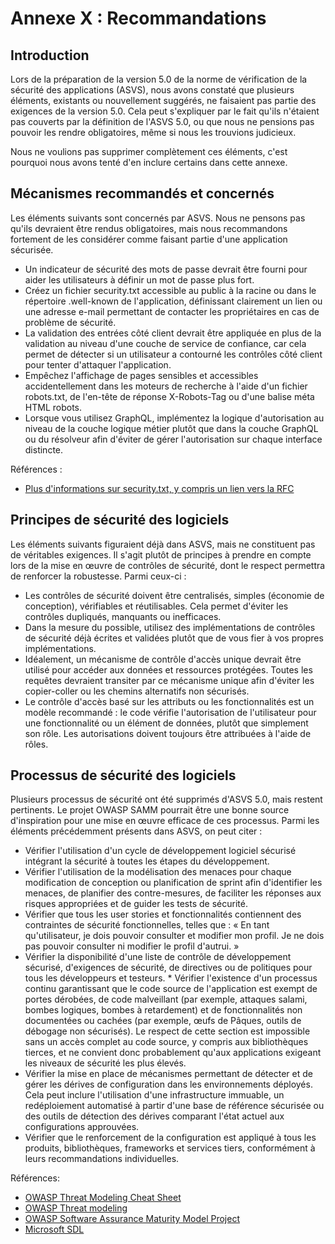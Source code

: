 # Annexe X : Recommandations

## Introduction

Lors de la préparation de la version 5.0 de la norme de vérification de la sécurité des applications (ASVS), nous avons constaté que plusieurs éléments, existants ou nouvellement suggérés, ne faisaient pas partie des exigences de la version 5.0. Cela peut s'expliquer par le fait qu'ils n'étaient pas couverts par la définition de l'ASVS 5.0, ou que nous ne pensions pas pouvoir les rendre obligatoires, même si nous les trouvions judicieux.

Nous ne voulions pas supprimer complètement ces éléments, c'est pourquoi nous avons tenté d'en inclure certains dans cette annexe.

## Mécanismes recommandés et concernés

Les éléments suivants sont concernés par ASVS. Nous ne pensons pas qu'ils devraient être rendus obligatoires, mais nous recommandons fortement de les considérer comme faisant partie d'une application sécurisée.

* Un indicateur de sécurité des mots de passe devrait être fourni pour aider les utilisateurs à définir un mot de passe plus fort.
* Créez un fichier security.txt accessible au public à la racine ou dans le répertoire .well-known de l'application, définissant clairement un lien ou une adresse e-mail permettant de contacter les propriétaires en cas de problème de sécurité.
* La validation des entrées côté client devrait être appliquée en plus de la validation au niveau d'une couche de service de confiance, car cela permet de détecter si un utilisateur a contourné les contrôles côté client pour tenter d'attaquer l'application.
* Empêchez l'affichage de pages sensibles et accessibles accidentellement dans les moteurs de recherche à l'aide d'un fichier robots.txt, de l'en-tête de réponse X-Robots-Tag ou d'une balise méta HTML robots.
* Lorsque vous utilisez GraphQL, implémentez la logique d'autorisation au niveau de la couche logique métier plutôt que dans la couche GraphQL ou du résolveur afin d'éviter de gérer l'autorisation sur chaque interface distincte.

Références :

* [Plus d'informations sur security.txt, y compris un lien vers la RFC](https://securitytxt.org/)

## Principes de sécurité des logiciels

Les éléments suivants figuraient déjà dans ASVS, mais ne constituent pas de véritables exigences. Il s'agit plutôt de principes à prendre en compte lors de la mise en œuvre de contrôles de sécurité, dont le respect permettra de renforcer la robustesse. Parmi ceux-ci :

* Les contrôles de sécurité doivent être centralisés, simples (économie de conception), vérifiables et réutilisables. Cela permet d'éviter les contrôles dupliqués, manquants ou inefficaces.
* Dans la mesure du possible, utilisez des implémentations de contrôles de sécurité déjà écrites et validées plutôt que de vous fier à vos propres implémentations.
* Idéalement, un mécanisme de contrôle d'accès unique devrait être utilisé pour accéder aux données et ressources protégées. Toutes les requêtes devraient transiter par ce mécanisme unique afin d'éviter les copier-coller ou les chemins alternatifs non sécurisés.
* Le contrôle d'accès basé sur les attributs ou les fonctionnalités est un modèle recommandé : le code vérifie l'autorisation de l'utilisateur pour une fonctionnalité ou un élément de données, plutôt que simplement son rôle. Les autorisations doivent toujours être attribuées à l'aide de rôles.

## Processus de sécurité des logiciels

Plusieurs processus de sécurité ont été supprimés d'ASVS 5.0, mais restent pertinents. Le projet OWASP SAMM pourrait être une bonne source d'inspiration pour une mise en œuvre efficace de ces processus. Parmi les éléments précédemment présents dans ASVS, on peut citer :

* Vérifier l'utilisation d'un cycle de développement logiciel sécurisé intégrant la sécurité à toutes les étapes du développement.
* Vérifier l'utilisation de la modélisation des menaces pour chaque modification de conception ou planification de sprint afin d'identifier les menaces, de planifier des contre-mesures, de faciliter les réponses aux risques appropriées et de guider les tests de sécurité.
* Vérifier que tous les user stories et fonctionnalités contiennent des contraintes de sécurité fonctionnelles, telles que : « En tant qu'utilisateur, je dois pouvoir consulter et modifier mon profil. Je ne dois pas pouvoir consulter ni modifier le profil d'autrui. »
* Vérifier la disponibilité d'une liste de contrôle de développement sécurisé, d'exigences de sécurité, de directives ou de politiques pour tous les développeurs et testeurs. * Vérifier l'existence d'un processus continu garantissant que le code source de l'application est exempt de portes dérobées, de code malveillant (par exemple, attaques salami, bombes logiques, bombes à retardement) et de fonctionnalités non documentées ou cachées (par exemple, œufs de Pâques, outils de débogage non sécurisés). Le respect de cette section est impossible sans un accès complet au code source, y compris aux bibliothèques tierces, et ne convient donc probablement qu'aux applications exigeant les niveaux de sécurité les plus élevés.
* Vérifier la mise en place de mécanismes permettant de détecter et de gérer les dérives de configuration dans les environnements déployés. Cela peut inclure l'utilisation d'une infrastructure immuable, un redéploiement automatisé à partir d'une base de référence sécurisée ou des outils de détection des dérives comparant l'état actuel aux configurations approuvées.
* Vérifier que le renforcement de la configuration est appliqué à tous les produits, bibliothèques, frameworks et services tiers, conformément à leurs recommandations individuelles.

Références:

* [OWASP Threat Modeling Cheat Sheet](https://cheatsheetseries.owasp.org/cheatsheets/Threat_Modeling_Cheat_Sheet.html)
* [OWASP Threat modeling](https://owasp.org/www-community/Application_Threat_Modeling)
* [OWASP Software Assurance Maturity Model Project](https://owasp.org/www-project-samm/)
* [Microsoft SDL](https://www.microsoft.com/en-us/securityengineering/sdl/)
